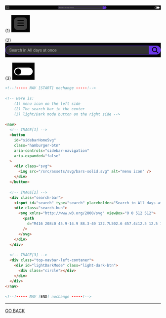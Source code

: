 ![Alt text](../IMAGES/HTML/NAV/Screenshot%202023-02-16%20at%2009-21-26%20Me%20-%20DAY%207.png)

(1) ![Alt text](../IMAGES/HTML/NAV/Screenshot%202023-02-16%20at%2009-23-02%20Me%20-%20DAY%207.png)

(2) ![Alt text](../IMAGES/HTML/NAV/Screenshot%202023-02-16%20at%2009-22-51%20Me%20-%20DAY%207.png)

(3) ![Alt text](../IMAGES/HTML/NAV/Screenshot%202023-02-16%20at%2009-23-09%20Me%20-%20DAY%207.png)

```html
<!--!----- NAV [START] nochange -----!-->

<!-- Here is: 
    (1) menu icon on the left side
    (2) The search bar in the center
    (3) light/Dark mode button on the right side -->

<nav>
  <!-- IMAGE[1] -->
  <button
    id="sidebarHomeSvg"
    class="hamburger-btn"
    aria-controls="sidebar-navigation"
    aria-expanded="false"
  >
    <div class="svg">
      <img src="/src/assets/svg/bars-solid.svg" alt="menu icon" />
    </div>
  </button>

  <!-- IMAGE[2] -->
  <div class="search-bar">
    <input id="search" type="search" placeholder="Search in All days at once" />
    <div class="search-bun">
      <svg xmlns="http://www.w3.org/2000/svg" viewBox="0 0 512 512">
        <path
          d="M416 208c0 45.9-14.9 88.3-40 122.7L502.6 457.4c12.5 12.5 12.5 32.8 0 45.3s-32.8 12.5-45.3 0L330.7 376c-34.4 25.2-76.8 40-122.7 40C93.1 416 0 322.9 0 208S93.1 0 208 0S416 93.1 416 208zM208 352a144 144 0 1 0 0-288 144 144 0 1 0 0 288z"
        />
      </svg>
    </div>
  </div>

  <!-- IMAGE[3] -->
  <div class="top-navbar-left-contaner">
    <div id="lightDarkMode" class="light-dark-btn">
      <div class="circle"></div>
    </div>
  </div>
</nav>

<!--!----- NAV [END] nochange -----!-->
```

<hr>

[GO BACK](../HTML%20COMMENTS.md)
